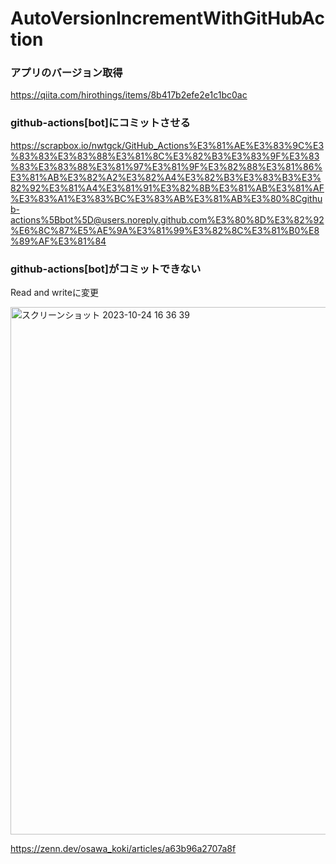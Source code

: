 # AutoVersionIncrementWithGitHubAction

### アプリのバージョン取得
https://qiita.com/hirothings/items/8b417b2efe2e1c1bc0ac

### github-actions[bot]にコミットさせる
https://scrapbox.io/nwtgck/GitHub_Actions%E3%81%AE%E3%83%9C%E3%83%83%E3%83%88%E3%81%8C%E3%82%B3%E3%83%9F%E3%83%83%E3%83%88%E3%81%97%E3%81%9F%E3%82%88%E3%81%86%E3%81%AB%E3%82%A2%E3%82%A4%E3%82%B3%E3%83%B3%E3%82%92%E3%81%A4%E3%81%91%E3%82%8B%E3%81%AB%E3%81%AF%E3%83%A1%E3%83%BC%E3%83%AB%E3%81%AB%E3%80%8Cgithub-actions%5Bbot%5D@users.noreply.github.com%E3%80%8D%E3%82%92%E6%8C%87%E5%AE%9A%E3%81%99%E3%82%8C%E3%81%B0%E8%89%AF%E3%81%84

### github-actions[bot]がコミットできない
Read and writeに変更

<img width="844" alt="スクリーンショット 2023-10-24 16 36 39" src="https://github.com/SNQ-2001/AutoVersionIncrementWithGitHubAction/assets/84154073/731cef65-16cf-4124-bc24-4ac35be9e672">

https://zenn.dev/osawa_koki/articles/a63b96a2707a8f
